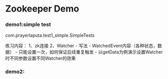 # Zookeeper Demo  

### demo1:simple test
com.prayerlaputa.test1_simple.SimpleTests

练习内容：
1、zk连接
2、Watcher
    - 写法
    - WatchedEvent内容（各种状态，数据）
    - 只能设置一次，如何保证后续重复触发
    - 以getData为例演示设置Watcher时不同参数设置不同Watcher的效果

### demo2: